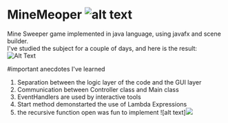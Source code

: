# MineMeoper ![alt text](https://i.ibb.co/z4LmqVg/icon.png)
Mine Sweeper game implemented in java language,
using javafx and scene builder.\
I've studied the subject for a couple of days, and here is the result:\
![Alt Text](https://media.giphy.com/media/GdTYLwLSbT1B5Pqgg3/giphy.gif)

#important anecdotes I've learned
1. Separation between the logic layer of the code and the GUI layer
2. Communication between Controller class and Main class
3. EventHandlers are used by interactive tools
4. Start method demonstarted the use of Lambda Expressions
5. the recursive function open was fun to implement ![alt text]<img src="https://img.icons8.com/ios/25/000000/cool--v3.png"/>

